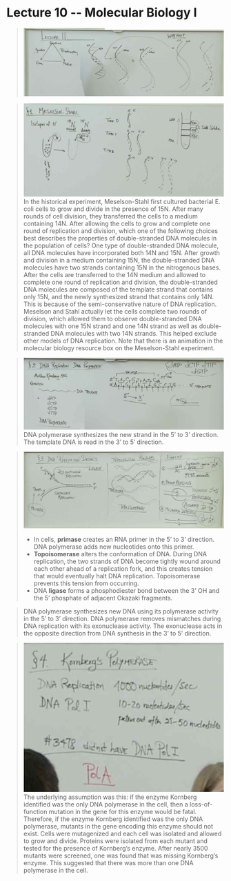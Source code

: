 # Lecture 10 -- Molecular Biology I
> ![](./G11_1.jpg)

> ![](./G11_2.jpg)
> In the historical experiment, Meselson-Stahl first cultured bacterial E. coli cells to grow and divide in the presence of 15N. After many rounds of cell division, they transferred the cells to a medium containing 14N. After allowing the cells to grow and complete one round of replication and division, which one of the following choices best describes the properties of double-stranded DNA molecules in the population of cells?
> One type of double-stranded DNA molecule, all DNA molecules have incorporated both 14N and 15N.
> After growth and division in a medium containing 15N, the double-stranded DNA molecules have two strands containing 15N in the nitrogenous bases. After the cells are transferred to the 14N medium and allowed to complete one round of replication and division, the double-stranded DNA molecules are composed of the template strand that contains only 15N, and the newly synthesized strand that contains only 14N. This is because of the semi-conservative nature of DNA replication. Meselson and Stahl actually let the cells complete two rounds of division, which allowed them to observe double-stranded DNA molecules with one 15N strand and one 14N strand as well as double-stranded DNA molecules with two 14N strands. This helped exclude other models of DNA replication. Note that there is an animation in the molecular biology resource box on the Meselson-Stahl experiment.

> ![](./G11_3.jpg)
> DNA polymerase synthesizes the new strand in the 5’ to 3’ direction. The template DNA is read in the 3’ to 5’ direction.

> ![](./G11_4.jpg)
> - In cells, **primase** creates an RNA primer in the 5’ to 3’ direction. DNA polymerase adds new nucleotides onto this primer.
> - **Topoisomerase** alters the conformation of DNA. During DNA replication, the two strands of DNA become tightly wound around each other ahead of a replication fork, and this creates tension that would eventually halt DNA replication. Topoisomerase prevents this tension from occurring.
> - DNA **ligase** forms a phosphodiester bond between the 3’ OH and the 5’ phosphate of adjacent Okazaki fragments.

> DNA polymerase synthesizes new DNA using its polymerase activity in the 5’ to 3’ direction. DNA polymerase removes mismatches during DNA replication with its exonuclease activity. The exonuclease acts in the opposite direction from DNA synthesis in the 3’ to 5’ direction.

> ![](./G11_5.jpg)
> The underlying assumption was this: if the enzyme Kornberg identified was the only DNA polymerase in the cell, then a loss-of-function mutation in the gene for this enzyme would be fatal. Therefore, if the enzyme Kornberg identified was the only DNA polymerase, mutants in the gene encoding this enzyme should not exist. Cells were mutagenized and each cell was isolated and allowed to grow and divide. Proteins were isolated from each mutant and tested for the presence of Kornberg’s enzyme. After nearly 3500 mutants were screened, one was found that was missing Kornberg’s enzyme. This suggested that there was more than one DNA polymerase in the cell.
